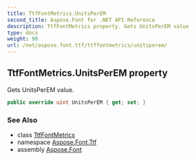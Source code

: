 ```yaml
---
title: TtfFontMetrics.UnitsPerEM
second_title: Aspose.Font for .NET API Reference
description: TtfFontMetrics property. Gets UnitsPerEM value
type: docs
weight: 90
url: /net/aspose.font.ttf/ttffontmetrics/unitsperem/
---
```

## TtfFontMetrics.UnitsPerEM property

Gets UnitsPerEM value.

```csharp
public override uint UnitsPerEM { get; set; }
```

### See Also

* class [TtfFontMetrics](../)
* namespace [Aspose.Font.Ttf](../../ttffontmetrics/)
* assembly [Aspose.Font](../../../)


